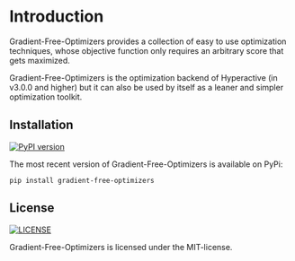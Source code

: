# Introduction

Gradient-Free-Optimizers provides a collection of easy to use optimization techniques, whose objective function only requires an arbitrary score that gets maximized.


Gradient-Free-Optimizers is the optimization backend of Hyperactive (in v3.0.0 and higher) but it can also be used by itself as a leaner and simpler optimization toolkit.

## Installation

[![PyPI version](https://badge.fury.io/py/gradient-free-optimizers.svg)](https://badge.fury.io/py/gradient-free-optimizers)

The most recent version of Gradient-Free-Optimizers is available on PyPi:

```console
pip install gradient-free-optimizers
```

## License

[![LICENSE](https://img.shields.io/github/license/SimonBlanke/Gradient-Free-Optimizers?style=for-the-badge)](https://github.com/SimonBlanke/Gradient-Free-Optimizers/blob/master/LICENSE)

Gradient-Free-Optimizers is licensed under the MIT-license.